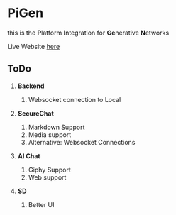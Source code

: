 # PiGen

this is the **P**latform **I**ntegration for **Ge**nerative **N**etworks

Live Website [here](https://superladens.onrender.com/)

## ToDo

1. **Backend**
    1. Websocket connection to Local

2. **SecureChat**
    1. Markdown Support
    2. Media support
    3. Alternative: Websocket Connections

3. **AI Chat**
    1. Giphy Support
    2. Web support

4. **SD**
    1. Better UI
